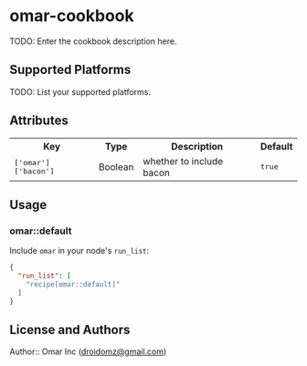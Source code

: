 # omar-cookbook

TODO: Enter the cookbook description here.

## Supported Platforms

TODO: List your supported platforms.

## Attributes

<table>
  <tr>
    <th>Key</th>
    <th>Type</th>
    <th>Description</th>
    <th>Default</th>
  </tr>
  <tr>
    <td><tt>['omar']['bacon']</tt></td>
    <td>Boolean</td>
    <td>whether to include bacon</td>
    <td><tt>true</tt></td>
  </tr>
</table>

## Usage

### omar::default

Include `omar` in your node's `run_list`:

```json
{
  "run_list": [
    "recipe[omar::default]"
  ]
}
```

## License and Authors

Author:: Omar Inc (<droidomz@gmail.com>)
